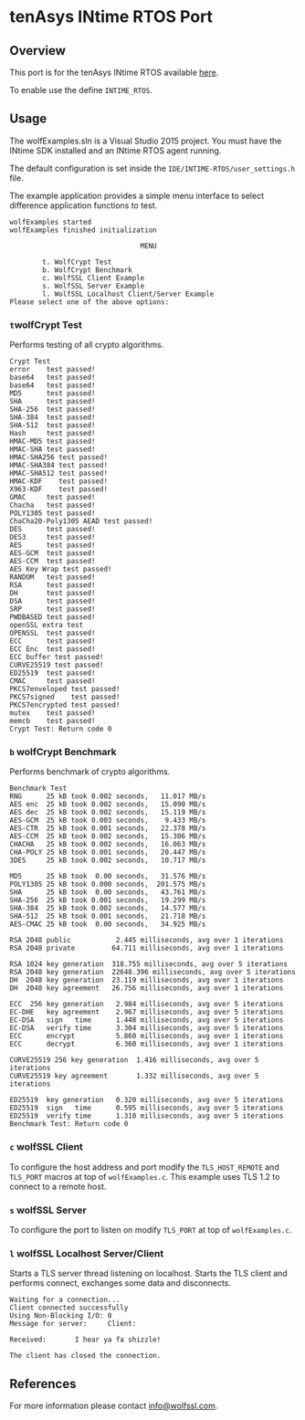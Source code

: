 # tenAsys INtime RTOS Port

## Overview

This port is for the tenAsys INtime RTOS available [here](http://www.tenasys.com/intime).

To enable use the define `INTIME_RTOS`.

## Usage

The wolfExamples.sln is a Visual Studio 2015 project. You must have the INtime SDK installed and an INtime RTOS agent running.

The default configuration is set inside the `IDE/INTIME-RTOS/user_settings.h` file.

The example application provides a simple menu interface to select difference application functions to test.

```
wolfExamples started
wolfExamples finished initialization

                                MENU

        t. WolfCrypt Test
        b. WolfCrypt Benchmark
        c. WolfSSL Client Example
        s. WolfSSL Server Example
        l. WolfSSL Localhost Client/Server Example
Please select one of the above options:
```

### `t`wolfCrypt Test

Performs testing of all crypto algorithms.

```
Crypt Test
error    test passed!
base64   test passed!
base64   test passed!
MD5      test passed!
SHA      test passed!
SHA-256  test passed!
SHA-384  test passed!
SHA-512  test passed!
Hash     test passed!
HMAC-MD5 test passed!
HMAC-SHA test passed!
HMAC-SHA256 test passed!
HMAC-SHA384 test passed!
HMAC-SHA512 test passed!
HMAC-KDF    test passed!
X963-KDF    test passed!
GMAC     test passed!
Chacha   test passed!
POLY1305 test passed!
ChaCha20-Poly1305 AEAD test passed!
DES      test passed!
DES3     test passed!
AES      test passed!
AES-GCM  test passed!
AES-CCM  test passed!
AES Key Wrap test passed!
RANDOM   test passed!
RSA      test passed!
DH       test passed!
DSA      test passed!
SRP      test passed!
PWDBASED test passed!
openSSL extra test
OPENSSL  test passed!
ECC      test passed!
ECC Enc  test passed!
ECC buffer test passed!
CURVE25519 test passed!
ED25519  test passed!
CMAC     test passed!
PKCS7enveloped test passed!
PKCS7signed    test passed!
PKCS7encrypted test passed!
mutex    test passed!
memcb    test passed!
Crypt Test: Return code 0
```

### `b` wolfCrypt Benchmark

Performs benchmark of crypto algorithms.

```
Benchmark Test
RNG      25 kB took 0.002 seconds,   11.017 MB/s
AES enc  25 kB took 0.002 seconds,   15.090 MB/s
AES dec  25 kB took 0.002 seconds,   15.119 MB/s
AES-GCM  25 kB took 0.003 seconds,    9.433 MB/s
AES-CTR  25 kB took 0.001 seconds,   22.378 MB/s
AES-CCM  25 kB took 0.002 seconds,   15.306 MB/s
CHACHA   25 kB took 0.002 seconds,   16.063 MB/s
CHA-POLY 25 kB took 0.001 seconds,   20.447 MB/s
3DES     25 kB took 0.002 seconds,   10.717 MB/s

MD5      25 kB took  0.00 seconds,   31.576 MB/s
POLY1305 25 kB took 0.000 seconds,  201.575 MB/s
SHA      25 kB took  0.00 seconds,   43.761 MB/s
SHA-256  25 kB took 0.001 seconds,   19.299 MB/s
SHA-384  25 kB took 0.002 seconds,   14.577 MB/s
SHA-512  25 kB took 0.001 seconds,   21.718 MB/s
AES-CMAC 25 kB took  0.00 seconds,   34.925 MB/s

RSA 2048 public           2.445 milliseconds, avg over 1 iterations
RSA 2048 private         64.711 milliseconds, avg over 1 iterations

RSA 1024 key generation  318.755 milliseconds, avg over 5 iterations
RSA 2048 key generation  22648.396 milliseconds, avg over 5 iterations
DH  2048 key generation  23.119 milliseconds, avg over 1 iterations
DH  2048 key agreement   26.756 milliseconds, avg over 1 iterations

ECC  256 key generation   2.984 milliseconds, avg over 5 iterations
EC-DHE   key agreement    2.967 milliseconds, avg over 5 iterations
EC-DSA   sign   time      1.448 milliseconds, avg over 5 iterations
EC-DSA   verify time      3.304 milliseconds, avg over 5 iterations
ECC      encrypt          5.860 milliseconds, avg over 1 iterations
ECC      decrypt          6.360 milliseconds, avg over 1 iterations

CURVE25519 256 key generation  1.416 milliseconds, avg over 5 iterations
CURVE25519 key agreement       1.332 milliseconds, avg over 5 iterations

ED25519  key generation   0.320 milliseconds, avg over 5 iterations
ED25519  sign   time      0.595 milliseconds, avg over 5 iterations
ED25519  verify time      1.310 milliseconds, avg over 5 iterations
Benchmark Test: Return code 0
```

### `c` wolfSSL Client

To configure the host address and port modify the `TLS_HOST_REMOTE` and `TLS_PORT` macros at top of `wolfExamples.c`. This example uses TLS 1.2 to connect to a remote host.

### `s` wolfSSL Server

To configure the port to listen on modify `TLS_PORT` at top of `wolfExamples.c`.

### `l` wolfSSL Localhost Server/Client

Starts a TLS server thread listening on localhost. Starts the TLS client and performs connect, exchanges some data and disconnects.

```
Waiting for a connection...
Client connected successfully
Using Non-Blocking I/O: 0
Message for server:     Client:

Received:       I hear ya fa shizzle!

The client has closed the connection.
```

## References

For more information please contact info@wolfssl.com.
